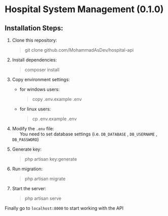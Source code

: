 # Hospital System Management (0.1.0)

## Installation Steps:

1. Clone this repository:
    > git clone github.com/MohammadAsDev/hospital-api

2. Install dependencies:
    > composer install

3. Copy environment settings:
    * for windows users:
        > copy .env.example .env
    * for linux users:
        > cp .env.example .env

4. Modify the `.env` file:\
&nbsp;&nbsp;&nbsp;&nbsp;&nbsp;&nbsp;You need to set database settings (i.e. `DB_DATABASE` , `DB_USERNAME` , `DB_PASSWORD`)

5. Generate key:
    > php artisan key:generate

6. Run migration:
    > php artisan migrate

7. Start the server:
    > php artisan serve

Finally go to `localhost:8000` to start working with the API
